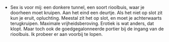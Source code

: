 - Sex is voor mij: een donkere tunnel, een soort rioolbuis, waar je doorheen moet kruipen. Aan het eind een deurtje. Als het niet op slot zit kun je eruit, opluchting. Meestal zit het op slot, en moet je achterwaarts terugkruipen. Maximale vrijheidsberoving. Erotiek is wat anders, dat klopt. Maar toch ook de goedgegalonneerde portier bij de ingang van de rioolbuis. Ik probeer er aan voorbij te lopen.
